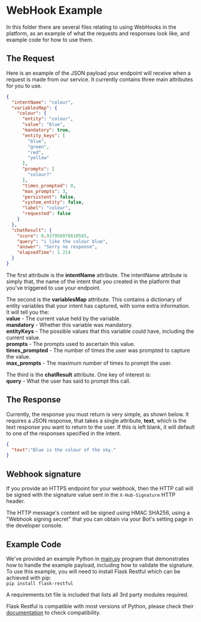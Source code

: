 # WebHook Example
In this folder there are several files relating to using WebHooks in the platform, as an example of what the requests and responses look like, and example code for how to use them.

## The Request  
Here is an example of the JSON payload your endpoint will receive when a request is made from our service. It currently contains three main attributes for you to use.

```JSON
{
  "intentName": "colour",
  "variablesMap": {
    "colour": {
      "entity": "colour",
      "value": "blue",
      "mandatory": true,
      "entity_keys": [
        "blue",
        "green",
        "red",
        "yellow"
      ],
      "prompts": [
        "colour?"
      ],
      "times_prompted": 0,
      "max_prompts": 3,
      "persistent": false,
      "system_entity": false,
      "label": "colour",
      "requested": false
    }
  },
  "chatResult": {
    "score": 0.937956076610585,
    "query": "i like the colour blue",
    "answer": "Sorry no response",
    "elapsedTime": 1.214
  }
}
```

The first attribute is the **intentName** attribute. The intentName attribute is simply that, the name of the intent that you created in the platform that you've triggered to use your endpoint.

The second is the **variablesMap** attribute. This contains a dictionary of entity variables that your intent has captured, with some extra information. It will tell you the:  
**value** - The current value held by the variable.  
**mandatory** - Whether this variable was mandatory.  
**entityKeys** - The possible values that this variable could have, including the current value.  
**prompts** - The prompts used to ascertain this value.  
**times_prompted** - The number of times the user was prompted to capture the value.  
**max_prompts** - The maximum number of times to prompt the user.  

The third is the **chatResult** attribute. One key of interest is:  
**query** - What the user has said to prompt this call.

## The Response
Currently, the response you must return is very simple, as shown below. It requires a JSON response, that takes a single attribute, **text**, which is the text response you want to return to the user. If this is left blank, it will default to one of the responses specified in the intent.

```JSON
{
  "text":"Blue is the colour of the sky."
}
```

## Webhook signature
If you provide an HTTPS endpoint for your webhook, then the HTTP call will be signed with the signature value sent in the `X-Hub-Signature` HTTP header.

The HTTP message's content will be signed using HMAC SHA256, using a "Webhook signing secret" that you can obtain via your Bot's setting page in the developer console.

## Example Code
We've provided an example Python in [main.py](main.py) program that demonstrates how to handle the example payload, including how to validate the signature. To use this example, you will need to install Flask Restful which can be achieved with pip:  
`pip install flask-restful`

A requirements.txt file is included that lists all 3rd party modules required. 

Flask Restful is compatible with most versions of Python, please check their [documentation](http://flask-restful.readthedocs.io/en/0.3.5/installation.html) to check compatibility.
